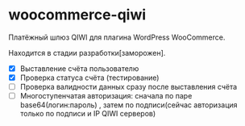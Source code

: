 woocommerce-qiwi
=======================
Платёжный шлюз QIWI для плагина WordPress WooCommerce.

Находится в стадии разработки[заморожен].
- [x] Выставление счёта пользователю
- [x] Проверка статуса счёта (тестирование)
- [ ] Проверка валидности данных сразу после выставления счёта
- [ ] Многоступенчатая авторизация: сначала по паре base64(логин:пароль) , затем по подписи(сейчас авторизация только по подписи и IP QIWI серверов)
